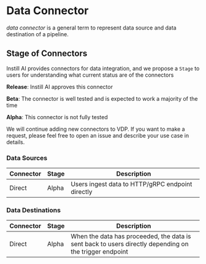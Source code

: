 # Data Connector

_data connector_ is a general term to represent data source and data destination of a pipeline.

## Stage of Connectors

Instill AI provides connectors for data integration, and we propose a `Stage` to users for understanding what current status are of the connectors

**Release**: Instill AI approves this connector

**Beta**: The connector is well tested and is expected to work a majority of the time

**Alpha**: This connector is not fully tested

 We will continue adding new connectors to VDP. If you want to make a request, please feel free to open an issue and describe your use case in details.

### Data Sources

| Connector | Stage | Description |
| :--- | :--- | --- |
| Direct | Alpha | Users ingest data to HTTP/gRPC endpoint directly |

### Data Destinations

| Connector | Stage | Description |
| :--- | :--- | --- |
| Direct | Alpha | When the data has proceeded, the data is sent back to users directly depending on the trigger endpoint |
